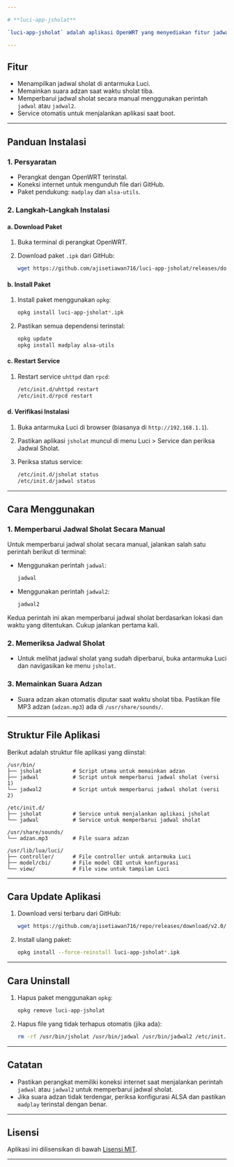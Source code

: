 ```yaml
---

# **luci-app-jsholat**

`luci-app-jsholat` adalah aplikasi OpenWRT yang menyediakan fitur jadwal sholat dengan notifikasi suara adzan. Aplikasi ini menggunakan `madplay` untuk memainkan file MP3 adzan dan memiliki dua skrip untuk memperbarui jadwal sholat secara manual: `jadwal` dan `jadwal2`.

---
```


## **Fitur**

- Menampilkan jadwal sholat di antarmuka Luci.
- Memainkan suara adzan saat waktu sholat tiba.
- Memperbarui jadwal sholat secara manual menggunakan perintah `jadwal` atau `jadwal2`.
- Service otomatis untuk menjalankan aplikasi saat boot.

---

## **Panduan Instalasi**

### **1. Persyaratan**

- Perangkat dengan OpenWRT terinstal.
- Koneksi internet untuk mengunduh file dari GitHub.
- Paket pendukung: `madplay` dan `alsa-utils`.

### **2. Langkah-Langkah Instalasi**

#### **a. Download Paket**

1. Buka terminal di perangkat OpenWRT.
2. Download paket `.ipk` dari GitHub:
   
   ```bash
   wget https://github.com/ajisetiawan716/luci-app-jsholat/releases/download/v1.0/luci-app-jsholat_1.0_all.ipk
   ```

#### **b. Install Paket**

1. Install paket menggunakan `opkg`:
   
   ```bash
   opkg install luci-app-jsholat*.ipk
   ```
2. Pastikan semua dependensi terinstal:
   
   ```bash
   opkg update
   opkg install madplay alsa-utils
   ```

#### **c. Restart Service**

1. Restart service `uhttpd` dan `rpcd`:
   
   ```bash
   /etc/init.d/uhttpd restart
   /etc/init.d/rpcd restart
   ```

#### **d. Verifikasi Instalasi**

1. Buka antarmuka Luci di browser (biasanya di `http://192.168.1.1`).
2. Pastikan aplikasi `jsholat` muncul di menu Luci > Service dan periksa Jadwal Sholat.
3. Periksa status service:
   
   ```bash
   /etc/init.d/jsholat status
   /etc/init.d/jadwal status
   ```

---

## **Cara Menggunakan**

### **1. Memperbarui Jadwal Sholat Secara Manual**

Untuk memperbarui jadwal sholat secara manual, jalankan salah satu perintah berikut di terminal:

- Menggunakan perintah `jadwal`:
  
  ```bash
  jadwal
  ```

- Menggunakan perintah `jadwal2`:
  
  ```bash
  jadwal2
  ```

Kedua perintah ini akan memperbarui jadwal sholat berdasarkan lokasi dan waktu yang ditentukan. Cukup jalankan pertama kali.

### **2. Memeriksa Jadwal Sholat**

- Untuk melihat jadwal sholat yang sudah diperbarui, buka antarmuka Luci dan navigasikan ke menu `jsholat`.

### **3. Memainkan Suara Adzan**

- Suara adzan akan otomatis diputar saat waktu sholat tiba. Pastikan file MP3 adzan (`adzan.mp3`) ada di `/usr/share/sounds/`.

---

## **Struktur File Aplikasi**

Berikut adalah struktur file aplikasi yang diinstal:

```
/usr/bin/
├── jsholat          # Script utama untuk memainkan adzan
├── jadwal           # Script untuk memperbarui jadwal sholat (versi 1)
└── jadwal2          # Script untuk memperbarui jadwal sholat (versi 2)

/etc/init.d/
├── jsholat          # Service untuk menjalankan aplikasi jsholat
└── jadwal           # Service untuk memperbarui jadwal sholat

/usr/share/sounds/
└── adzan.mp3        # File suara adzan

/usr/lib/lua/luci/
├── controller/      # File controller untuk antarmuka Luci
├── model/cbi/       # File model CBI untuk konfigurasi
└── view/            # File view untuk tampilan Luci
```

---

## **Cara Update Aplikasi**

1. Download versi terbaru dari GitHub:
   
   ```bash
   wget https://github.com/ajisetiawan716/repo/releases/download/v2.0/luci-app-jsholat_2.0_all.ipk
   ```
2. Install ulang paket:
   
   ```bash
   opkg install --force-reinstall luci-app-jsholat*.ipk
   ```

---

## **Cara Uninstall**

1. Hapus paket menggunakan `opkg`:
   
   ```bash
   opkg remove luci-app-jsholat
   ```
2. Hapus file yang tidak terhapus otomatis (jika ada):
   
   ```bash
   rm -rf /usr/bin/jsholat /usr/bin/jadwal /usr/bin/jadwal2 /etc/init.d/jsholat /etc/init.d/jadwal /usr/share/sounds/adzan.mp3
   ```

---

## **Catatan**

- Pastikan perangkat memiliki koneksi internet saat menjalankan perintah `jadwal` atau `jadwal2` untuk memperbarui jadwal sholat.
- Jika suara adzan tidak terdengar, periksa konfigurasi ALSA dan pastikan `madplay` terinstal dengan benar.

---

## **Lisensi**

Aplikasi ini dilisensikan di bawah [Lisensi MIT](LICENSE).



---